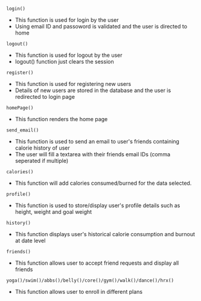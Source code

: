 `login()`
- This function is used for login by the user
- Using email ID and passoword is validated and the user is directed to home

`logout()`
- This function is used for logout by the user
- logout() function just clears the session

`register()`
- This function is used for registering new users
- Details of new users are stored in the database and the user is redirected to login page

`homePage()`
- This function renders the home page

`send_email()`
- This function is used to send an email to user's friends containing calorie history of user
- The user will fill a textarea with their friends email IDs (comma seperated if multiple)

`calories()`
- This function will add calories consumed/burned for the data selected.

`profile()`
- This function is used to store/display user's profile details such as height, weight and goal weight

`history()`
- This function displays user's historical calorie consumption and burnout at date level

`friends()`
- This function allows user to accept friend requests and display all friends

`yoga()/swim()/abbs()/belly()/core()/gym()/walk()/dance()/hrx()`
- This function allows user to enroll in different plans
